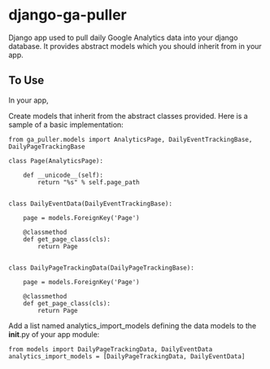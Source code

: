 django-ga-puller
================

Django app used to pull daily Google Analytics data into your django database. It provides abstract models which you should
inherit from in your app.

To Use
------

In your app,

Create models that inherit from the abstract classes provided.  Here is a sample of a basic implementation:

    from ga_puller.models import AnalyticsPage, DailyEventTrackingBase, DailyPageTrackingBase

    class Page(AnalyticsPage):

        def __unicode__(self):
            return "%s" % self.page_path


    class DailyEventData(DailyEventTrackingBase):
    
        page = models.ForeignKey('Page')
        
        @classmethod
        def get_page_class(cls):
            return Page


    class DailyPageTrackingData(DailyPageTrackingBase):
    
        page = models.ForeignKey('Page')
        
        @classmethod
        def get_page_class(cls):
            return Page


Add a list named analytics_import_models defining the data models to the __init__.py of your app module:

    from models import DailyPageTrackingData, DailyEventData
    analytics_import_models = [DailyPageTrackingData, DailyEventData]

